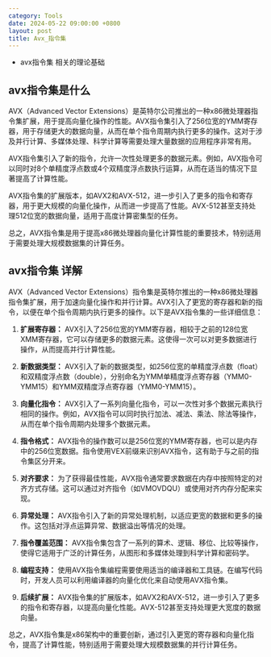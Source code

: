 ```yaml
---
category: Tools
date: 2024-05-22 09:00:00 +0800
layout: post
title: Avx_指令集
---
```


+ avx指令集 相关的理论基础

## avx指令集是什么

AVX（Advanced Vector Extensions）是英特尔公司推出的一种x86微处理器指令集扩展，用于提高向量化操作的性能。AVX指令集引入了256位宽的YMM寄存器，用于存储更大的数据向量，从而在单个指令周期内执行更多的操作。这对于涉及并行计算、多媒体处理、科学计算等需要处理大量数据的应用程序非常有用。

AVX指令集引入了新的指令，允许一次性处理更多的数据元素。例如，AVX指令可以同时对8个单精度浮点数或4个双精度浮点数执行运算，从而在适当的情况下显著提高了计算性能。

AVX指令集的扩展版本，如AVX2和AVX-512，进一步引入了更多的指令和寄存器，用于更大规模的向量化操作，从而进一步提高了性能。AVX-512甚至支持处理512位宽的数据向量，适用于高度计算密集型的任务。

总之，AVX指令集是用于提高x86微处理器向量化计算性能的重要技术，特别适用于需要处理大规模数据集的计算任务。

## avx指令集 详解

AVX（Advanced Vector Extensions）指令集是英特尔推出的一种x86微处理器指令集扩展，用于加速向量化操作和并行计算。AVX引入了更宽的寄存器和新的指令，以便在单个指令周期内执行更多的操作。以下是AVX指令集的一些详细信息：

1. **扩展寄存器：** AVX引入了256位宽的YMM寄存器，相较于之前的128位宽XMM寄存器，它可以存储更多的数据元素。这使得一次可以对更多数据进行操作，从而提高并行计算性能。

2. **新数据类型：** AVX引入了新的数据类型，如256位宽的单精度浮点数（float）和双精度浮点数（double），分别命名为YMM单精度浮点寄存器（YMM0-YMM15）和YMM双精度浮点寄存器（YMM0-YMM15）。

3. **向量化指令：** AVX引入了一系列向量化指令，可以一次性对多个数据元素执行相同的操作。例如，AVX指令可以同时执行加法、减法、乘法、除法等操作，从而在单个指令周期内处理多个数据元素。

4. **指令格式：** AVX指令的操作数可以是256位宽的YMM寄存器，也可以是内存中的256位宽数据。指令使用VEX前缀来识别AVX指令，这有助于与之前的指令集区分开来。

5. **对齐要求：** 为了获得最佳性能，AVX指令通常要求数据在内存中按照特定的对齐方式存储。这可以通过对齐指令（如VMOVDQU）或使用对齐内存分配来实现。

6. **异常处理：** AVX指令引入了新的异常处理机制，以适应更宽的数据和更多的操作。这包括对浮点运算异常、数据溢出等情况的处理。

7. **指令覆盖范围：** AVX指令集包含了一系列的算术、逻辑、移位、比较等操作，使得它适用于广泛的计算任务，从图形和多媒体处理到科学计算和密码学。

8. **编程支持：** 使用AVX指令集编程需要使用适当的编译器和工具链。在编写代码时，开发人员可以利用编译器的向量化优化来自动使用AVX指令集。

9. **后续扩展：** AVX指令集的扩展版本，如AVX2和AVX-512，进一步引入了更多的指令和寄存器，以提高向量化性能。AVX-512甚至支持处理更大宽度的数据向量。

总之，AVX指令集是x86架构中的重要创新，通过引入更宽的寄存器和向量化指令，提高了计算性能，特别适用于需要处理大规模数据集的并行计算任务。